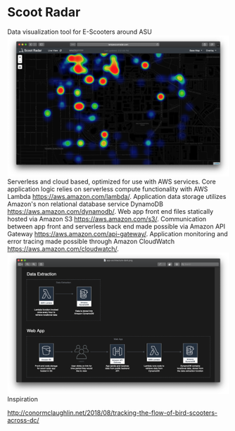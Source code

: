 <!-- markdownlint-disable MD034 -->

# Scoot Radar #

Data visualization tool for E-Scooters around ASU  
![homepage](./assets/home-1.png)
Serverless and cloud based, optimized for use with AWS services. Core application logic relies on serverless compute functionality with AWS Lambda https://aws.amazon.com/lambda/. Application data storage utilizes Amazon's non relational database service DynamoDB https://aws.amazon.com/dynamodb/. Web app front end files statically hosted via Amazon S3 https://aws.amazon.com/s3/. Communication between app front and serverless back end made possible via Amazon API Gateway https://aws.amazon.com/api-gateway/. Application monitoring and error tracing made possible through Amazon CloudWatch https://aws.amazon.com/cloudwatch/.
![application architectural diagram](./assets/app-architecture-dark-p.png)
Inspiration  

http://conormclaughlin.net/2018/08/tracking-the-flow-of-bird-scooters-across-dc/
